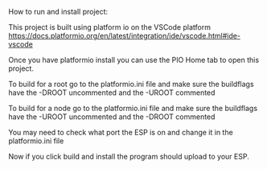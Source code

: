 How to run and install project:

This project is built using platform io on the VSCode platform https://docs.platformio.org/en/latest/integration/ide/vscode.html#ide-vscode

Once you have platformio install you can use the PIO Home tab to open this project.

To build for a root go to the platformio.ini file and make sure the buildflags have the -DROOT uncommented and the -UROOT commented

To build for a node go to the platformio.ini file and make sure the buildflags have the -UROOT uncommented and the -DROOT commented

You may need to check what port the ESP is on and change it in the platformio.ini file

Now if you click build and install the program should upload to your ESP.